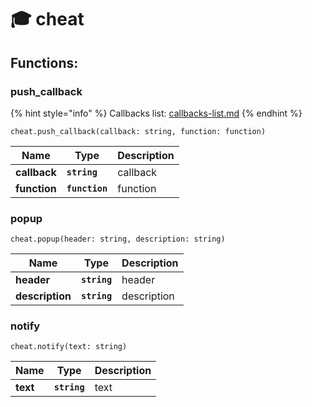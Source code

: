 # 🎓 cheat

## Functions:

### push\_callback

{% hint style="info" %}
Callbacks list: [callbacks-list.md](../common/callbacks-list.md "mention")
{% endhint %}

`cheat.push_callback(callback: string, function: function)`

| Name         | Type           | Description |
| ------------ | -------------- | ----------- |
| **callback** | **`string`**   | callback    |
| **function** | **`function`** | function    |

### popup

`cheat.popup(header: string, description: string)`

| Name            | Type         | Description |
| --------------- | ------------ | ----------- |
| **header**      | **`string`** | header      |
| **description** | **`string`** | description |

### notify

`cheat.notify(text: string)`

| Name     | Type         | Description |
| -------- | ------------ | ----------- |
| **text** | **`string`** | text        |
